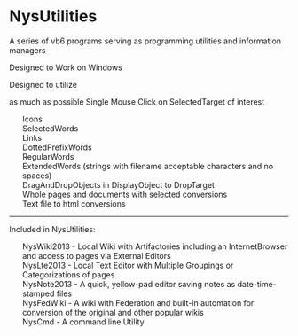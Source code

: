 NysUtilities
============
A series of vb6 programs serving as programming utilities and information managers
<p>
Designed to Work on Windows
<p>
Designed to utilize <p>
as much as possible Single Mouse Click on SelectedTarget of interest<br>
<ul>
Icons <br>
SelectedWords <br>
Links <br>
DottedPrefixWords <br>
RegularWords <br>
ExtendedWords (strings with filename acceptable characters and no spaces) <br>
DragAndDropObjects in DisplayObject to DropTarget <br>
Whole pages and documents with selected conversions <br>
Text file to html conversions <br>
</ul>
<hr>
<p> Included in NysUtilities:
<ul>
 NysWiki2013 - Local Wiki with Artifactories including an InternetBrowser and access to pages via External Editors
 <br>NysLte2013  - Local Text Editor with Multiple Groupings or Categorizations of pages
 <br>NysNote2013 - A quick, yellow-pad editor saving notes as date-time-stamped files
 <br>NysFedWiki  - A wiki with Federation and built-in automation for conversion of the original and other popular wikis
 <br>NysCmd      - A command line Utility

